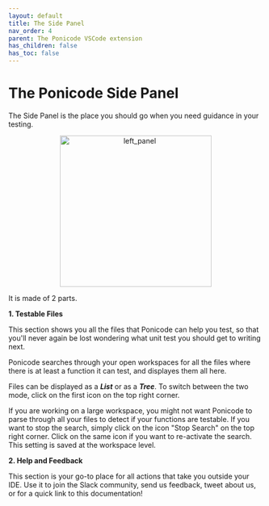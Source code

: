```yaml
---
layout: default
title: The Side Panel
nav_order: 4
parent: The Ponicode VSCode extension
has_children: false
has_toc: false
---
```


# The Ponicode Side Panel

The Side Panel is the place you should go when you need guidance in your testing.

<p align="center">
    <img src="/docs/vscode_extension/side_panel/images/left_panel.png" alt="left_panel" width="300"/>
</p>


It is made of 2 parts.

**1.  Testable Files**

This section shows you all the files that Ponicode can help you test, so that you'll never again be lost wondering what unit test you should get to writing next.

Ponicode searches through your open workspaces for all the files where there is at least a function it can test, and displayes them all here. 

Files can be displayed as a ***List*** or as a ***Tree***. To switch between the two mode, click on the first icon on the top right corner.

If you are working on a large workspace, you might not want Ponicode to parse through all your files to detect if your functions are testable. If you want to stop the search, simply click on the icon "Stop Search" on the top right corner. Click on the same icon if you want to re-activate the search. This setting is saved at the workspace level.

**2.  Help and Feedback**

This section is your go-to place for all actions that take you outside your IDE. Use it to join the Slack community, send us feedback, tweet about us, or for a quick link to this documentation! 

